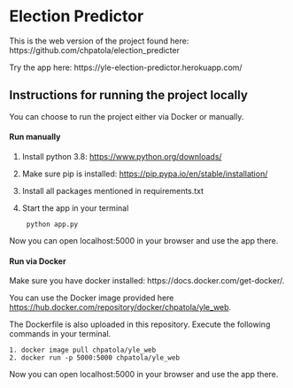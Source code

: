 <h1>Election Predictor</h1>
<p>This is the web version of the project found here: https://github.com/chpatola/election_predicter</p>
<p>Try the app here: https://yle-election-predictor.herokuapp.com/</p>

<h2>Instructions for running the project locally</h2>
You can choose to run the project either via Docker or manually.

<h4>Run manually</h4>

1. Install python 3.8: https://www.python.org/downloads/
2. Make sure pip is installed: https://pip.pypa.io/en/stable/installation/
3. Install all packages mentioned in requirements.txt
4. Start the app in your terminal
      
        python app.py

Now you can open localhost:5000 in your browser and use the app there.


<h4>Run via Docker</h4>
Make sure you have docker installed: https://docs.docker.com/get-docker/.

You can use the Docker image provided here https://hub.docker.com/repository/docker/chpatola/yle_web.

The Dockerfile is also uploaded in this repository. Execute the following commands in your terminal.

    1. docker image pull chpatola/yle_web
    2. docker run -p 5000:5000 chpatola/yle_web
    
Now you can open localhost:5000 in your browser and use the app there.    
    
    


